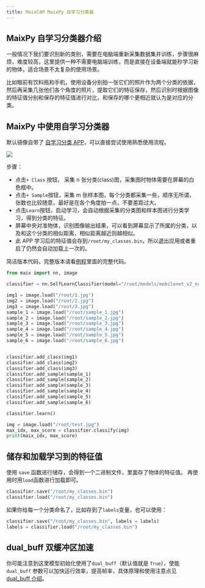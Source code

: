 ```yaml
---
title: MaixCAM MaixPy 自学习分类器
---
```



## MaixPy 自学习分类器介绍

一般情况下我们要识别新的类别，需要在电脑端重新采集数据集并训练，步骤很麻烦，难度较高，这里提供一种不需要电脑端训练，而是直接在设备端就能秒学习新的物体，适合场景不太复杂的使用场景。

比如眼前有饮料瓶和手机，使用设备分别拍一张它们的照片作为两个分类的依据，然后再采集几张他们各个角度的照片，提取它们的特征保存，然后识别时根据图像的特征值分别和保存的特征值进行对比，和保存的哪个更相近就认为是对应的分类。


## MaixPy 中使用自学习分类器

默认镜像自带了 [自学习分类 APP](https://maixhub.com/app/30)，可以直接尝试使用熟悉使用流程。

![](../../assets/self_learn_classifier.jpg)

步骤：
* 点击`+ Class` 按钮， 采集 n 张分类(class)图，采集图时物体需要在屏幕的白色框中。
* 点击`+ Sample`按钮，采集 m 张样本图，每个分类都采集一些，顺序无所谓，张数也比较随意，最好是在各个角度拍一点，不要差距过大。
* 点击`Learn`按钮，启动学习，会自动根据采集的分类图和样本图进行分类学习，得到分类的特征。
* 屏幕中央对准物体，识别图像输出结果，可以看到屏幕显示了所属的分类，以及和这个分类的相似距离，相似距离越近则越相似。
* 此 APP 学习后的特征值会存到`/root/my_classes.bin`，所以退出应用或者重启了仍然会自动加载上一次的。

简洁版本代码，完整版本请看[例程](https://github.com/sipeed/maixpy/tree/main/examples/vision/ai_vision)里面的完整代码。

```python
from maix import nn, image

classifier = nn.SelfLearnClassifier(model="/root/models/mobilenet_v2_no_top.mud", dual_buff = True)

img1 = image.load("/root/1.jpg")
img2 = image.load("/root/2.jpg")
img3 = image.load("/root/3.jpg")
sample_1 = image.load("/root/sample_1.jpg")
sample_2 = image.load("/root/sample_2.jpg")
sample_3 = image.load("/root/sample_3.jpg")
sample_4 = image.load("/root/sample_4.jpg")
sample_5 = image.load("/root/sample_5.jpg")
sample_6 = image.load("/root/sample_6.jpg")


classifier.add_class(img1)
classifier.add_class(img2)
classifier.add_class(img3)
classifier.add_sample(sample_1)
classifier.add_sample(sample_2)
classifier.add_sample(sample_3)
classifier.add_sample(sample_4)
classifier.add_sample(sample_5)
classifier.add_sample(sample_6)

classifier.learn()

img = image.load("/root/test.jpg")
max_idx, max_score = classifier.classify(img)
print(maix_idx, max_score)
```

## 储存和加载学习到的特征值

使用 `save` 函数进行储存，会得到一个二进制文件，里面存了物体的特征值。
再使用时用`load`函数进行加载即可。

```python
classifier.save("/root/my_classes.bin")
classifier.load("/root/my_classes.bin")
```

如果你给每一个分类命名了，比如存到了`labels`变量，也可以使用：
```python
classifier.save("/root/my_classes.bin", labels = labels)
labels = classifier.load("/root/my_classes.bin")
```



## dual_buff 双缓冲区加速

你可能注意到这里模型初始化使用了`dual_buff`（默认值就是 `True`），使能 `dual_buff` 参数可以加快运行效率，提高帧率，具体原理和使用注意点见 [dual_buff 介绍](./dual_buff.md)。

